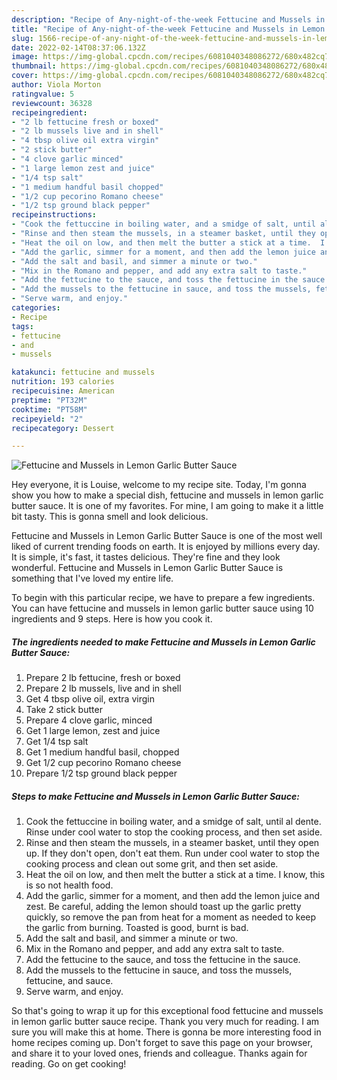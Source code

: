 ```yaml
---
description: "Recipe of Any-night-of-the-week Fettucine and Mussels in Lemon Garlic Butter Sauce"
title: "Recipe of Any-night-of-the-week Fettucine and Mussels in Lemon Garlic Butter Sauce"
slug: 1566-recipe-of-any-night-of-the-week-fettucine-and-mussels-in-lemon-garlic-butter-sauce
date: 2022-02-14T08:37:06.132Z
image: https://img-global.cpcdn.com/recipes/6081040348086272/680x482cq70/fettucine-and-mussels-in-lemon-garlic-butter-sauce-recipe-main-photo.jpg
thumbnail: https://img-global.cpcdn.com/recipes/6081040348086272/680x482cq70/fettucine-and-mussels-in-lemon-garlic-butter-sauce-recipe-main-photo.jpg
cover: https://img-global.cpcdn.com/recipes/6081040348086272/680x482cq70/fettucine-and-mussels-in-lemon-garlic-butter-sauce-recipe-main-photo.jpg
author: Viola Morton
ratingvalue: 5
reviewcount: 36328
recipeingredient:
- "2 lb fettucine fresh or boxed"
- "2 lb mussels live and in shell"
- "4 tbsp olive oil extra virgin"
- "2 stick butter"
- "4 clove garlic minced"
- "1 large lemon zest and juice"
- "1/4 tsp salt"
- "1 medium handful basil chopped"
- "1/2 cup pecorino Romano cheese"
- "1/2 tsp ground black pepper"
recipeinstructions:
- "Cook the fettuccine in boiling water, and a smidge of salt, until al dente.  Rinse under cool water to stop the cooking process, and then set aside."
- "Rinse and then steam the mussels, in a steamer basket, until they open up.  If they don&#39;t open, don&#39;t eat them.  Run under cool water to stop the cooking process and clean out some grit, and then set aside."
- "Heat the oil on low, and then melt the butter a stick at a time.  I know, this is so not health food."
- "Add the garlic, simmer for a moment, and then add the lemon juice and zest.  Be careful, adding the lemon should toast up the garlic pretty quickly, so remove the pan from heat for a moment as needed to keep the garlic from burning.  Toasted is good, burnt is bad."
- "Add the salt and basil, and simmer a minute or two."
- "Mix in the Romano and pepper, and add any extra salt to taste."
- "Add the fettucine to the sauce, and toss the fettucine in the sauce."
- "Add the mussels to the fettucine in sauce, and toss the mussels, fettucine, and sauce."
- "Serve warm, and enjoy."
categories:
- Recipe
tags:
- fettucine
- and
- mussels

katakunci: fettucine and mussels 
nutrition: 193 calories
recipecuisine: American
preptime: "PT32M"
cooktime: "PT58M"
recipeyield: "2"
recipecategory: Dessert

---
```



![Fettucine and Mussels in Lemon Garlic Butter Sauce](https://img-global.cpcdn.com/recipes/6081040348086272/680x482cq70/fettucine-and-mussels-in-lemon-garlic-butter-sauce-recipe-main-photo.jpg)

Hey everyone, it is Louise, welcome to my recipe site. Today, I'm gonna show you how to make a special dish, fettucine and mussels in lemon garlic butter sauce. It is one of my favorites. For mine, I am going to make it a little bit tasty. This is gonna smell and look delicious.

Fettucine and Mussels in Lemon Garlic Butter Sauce is one of the most well liked of current trending foods on earth. It is enjoyed by millions every day. It is simple, it's fast, it tastes delicious. They're fine and they look wonderful. Fettucine and Mussels in Lemon Garlic Butter Sauce is something that I've loved my entire life.




To begin with this particular recipe, we have to prepare a few ingredients. You can have fettucine and mussels in lemon garlic butter sauce using 10 ingredients and 9 steps. Here is how you cook it.

<!--inarticleads1-->

##### The ingredients needed to make Fettucine and Mussels in Lemon Garlic Butter Sauce:

1. Prepare 2 lb fettucine, fresh or boxed
1. Prepare 2 lb mussels, live and in shell
1. Get 4 tbsp olive oil, extra virgin
1. Take 2 stick butter
1. Prepare 4 clove garlic, minced
1. Get 1 large lemon, zest and juice
1. Get 1/4 tsp salt
1. Get 1 medium handful basil, chopped
1. Get 1/2 cup pecorino Romano cheese
1. Prepare 1/2 tsp ground black pepper




<!--inarticleads2-->

##### Steps to make Fettucine and Mussels in Lemon Garlic Butter Sauce:

1. Cook the fettuccine in boiling water, and a smidge of salt, until al dente.  Rinse under cool water to stop the cooking process, and then set aside.
1. Rinse and then steam the mussels, in a steamer basket, until they open up.  If they don&#39;t open, don&#39;t eat them.  Run under cool water to stop the cooking process and clean out some grit, and then set aside.
1. Heat the oil on low, and then melt the butter a stick at a time.  I know, this is so not health food.
1. Add the garlic, simmer for a moment, and then add the lemon juice and zest.  Be careful, adding the lemon should toast up the garlic pretty quickly, so remove the pan from heat for a moment as needed to keep the garlic from burning.  Toasted is good, burnt is bad.
1. Add the salt and basil, and simmer a minute or two.
1. Mix in the Romano and pepper, and add any extra salt to taste.
1. Add the fettucine to the sauce, and toss the fettucine in the sauce.
1. Add the mussels to the fettucine in sauce, and toss the mussels, fettucine, and sauce.
1. Serve warm, and enjoy.




So that's going to wrap it up for this exceptional food fettucine and mussels in lemon garlic butter sauce recipe. Thank you very much for reading. I am sure you will make this at home. There is gonna be more interesting food in home recipes coming up. Don't forget to save this page on your browser, and share it to your loved ones, friends and colleague. Thanks again for reading. Go on get cooking!
